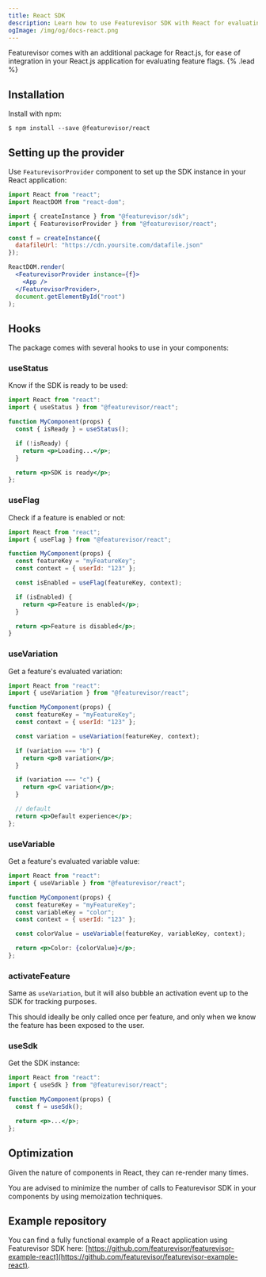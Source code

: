 ```yaml
---
title: React SDK
description: Learn how to use Featurevisor SDK with React for evaluating feature flags
ogImage: /img/og/docs-react.png
---
```


Featurevisor comes with an additional package for React.js, for ease of integration in your React.js application for evaluating feature flags. {% .lead %}

## Installation

Install with npm:

```
$ npm install --save @featurevisor/react
```

## Setting up the provider

Use `FeaturevisorProvider` component to set up the SDK instance in your React application:

```jsx
import React from "react";
import ReactDOM from "react-dom";

import { createInstance } from "@featurevisor/sdk";
import { FeaturevisorProvider } from "@featurevisor/react";

const f = createInstance({
  datafileUrl: "https://cdn.yoursite.com/datafile.json"
});

ReactDOM.render(
  <FeaturevisorProvider instance={f}>
    <App />
  </FeaturevisorProvider>,
  document.getElementById("root")
);
```

## Hooks

The package comes with several hooks to use in your components:

### useStatus

Know if the SDK is ready to be used:

```jsx
import React from "react":
import { useStatus } from "@featurevisor/react";

function MyComponent(props) {
  const { isReady } = useStatus();

  if (!isReady) {
    return <p>Loading...</p>;
  }

  return <p>SDK is ready</p>;
};
```

### useFlag

Check if a feature is enabled or not:

```jsx
import React from "react";
import { useFlag } from "@featurevisor/react";

function MyComponent(props) {
  const featureKey = "myFeatureKey";
  const context = { userId: "123" };

  const isEnabled = useFlag(featureKey, context);

  if (isEnabled) {
    return <p>Feature is enabled</p>;
  }

  return <p>Feature is disabled</p>;
}
```

### useVariation

Get a feature's evaluated variation:

```jsx
import React from "react":
import { useVariation } from "@featurevisor/react";

function MyComponent(props) {
  const featureKey = "myFeatureKey";
  const context = { userId: "123" };

  const variation = useVariation(featureKey, context);

  if (variation === "b") {
    return <p>B variation</p>;
  }

  if (variation === "c") {
    return <p>C variation</p>;
  }

  // default
  return <p>Default experience</p>;
};
```

### useVariable

Get a feature's evaluated variable value:

```jsx
import React from "react":
import { useVariable } from "@featurevisor/react";

function MyComponent(props) {
  const featureKey = "myFeatureKey";
  const variableKey = "color";
  const context = { userId: "123" };

  const colorValue = useVariable(featureKey, variableKey, context);

  return <p>Color: {colorValue}</p>;
};
```

### activateFeature

Same as `useVariation`, but it will also bubble an activation event up to the SDK for tracking purposes.

This should ideally be only called once per feature, and only when we know the feature has been exposed to the user.

### useSdk

Get the SDK instance:

```jsx
import React from "react":
import { useSdk } from "@featurevisor/react";

function MyComponent(props) {
  const f = useSdk();

  return <p>...</p>;
};
```

## Optimization

Given the nature of components in React, they can re-render many times.

You are advised to minimize the number of calls to Featurevisor SDK in your components by using memoization techniques.

## Example repository

You can find a fully functional example of a React application using Featurevisor SDK here: [https://github.com/featurevisor/featurevisor-example-react](https://github.com/featurevisor/featurevisor-example-react).

